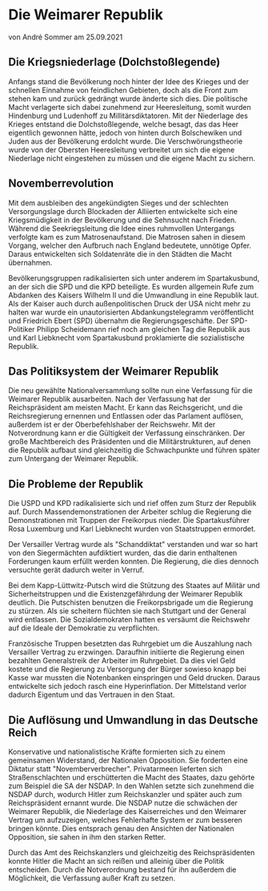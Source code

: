 # Die Weimarer Republik
von André Sommer am 25.09.2021

## Die Kriegsniederlage (Dolchstoßlegende)
Anfangs stand die Bevölkerung noch hinter der Idee des Krieges und der schnellen Einnahme von feindlichen Gebieten, doch als die Front zum stehen kam und zurück gedrängt wurde änderte sich dies. Die politische Macht verlagerte sich dabei zunehmend zur Heeresleitung, somit wurden Hindenburg und Ludenhoff zu Millitärsdiktatoren. Mit der Niederlage des Krieges entstand die Dolchstoßlegende, welche besagt, das das Heer eigentlich gewonnen hätte, jedoch von hinten durch Bolschewiken und Juden aus der Bevölkerung erdolcht wurde. Die Verschwörungstheorie wurde von der Obersten Heeresleitung verbreitet um sich die eigene Niederlage nicht eingestehen zu müssen und die eigene Macht zu sichern.

## Novemberrevolution
Mit dem ausbleiben des angekündigten Sieges und der schlechten Versorgungslage durch Blockaden der Alliierten entwickelte sich eine Kriegsmüdigkeit in der Bevölkerung und die Sehnsucht nach Frieden. Während die Seekriegsleitung die Idee eines ruhmvollen Untergangs verfolgte kam es zum Matrosenaufstand. Die Matrosen sahen in diesem Vorgang, welcher den Aufbruch nach England bedeutete, unnötige Opfer. Daraus entwickelten sich Soldatenräte die in den Städten die Macht übernahmen.

Bevölkerungsgruppen radikalisierten sich unter anderem im Spartakusbund, an der sich die SPD und die KPD beteiligte. Es wurden allgemein Rufe zum Abdanken des Kaisers Wilhelm II und die Umwandlung in eine Republik laut. Als der Kaiser auch durch außenpolitischen Druck der USA nicht mehr zu halten war wurde ein unautorisierten Abdankungstelegramm veröffentlicht und Friedrich Ebert (SPD) übernahm die Regierungsgeschäfte. Der SPD-Politiker Philipp Scheidemann rief noch am gleichen Tag die Republik aus und Karl Liebknecht vom Spartakusbund proklamierte die sozialistische Republik.

## Das Politiksystem der Weimarer Republik
Die neu gewählte Nationalversammlung sollte nun eine Verfassung für die Weimarer Republik ausarbeiten. Nach der Verfassung hat der Reichspräsident am meisten Macht. Er kann das Reichsgericht, und die Reichsregierung ernennen und Entlassen oder das Parlament auflösen, außerdem ist er der Oberbefehlshaber der Reichswehr. Mit der Notverordnung kann er die Gültigkeit der Verfassung einschränken. Der große Machtbereich des Präsidenten und die Militärstrukturen, auf denen die Republik aufbaut sind gleichzeitig die Schwachpunkte und führen später zum Untergang der Weimarer Republik.

## Die Probleme der Republik
Die USPD und KPD radikalisierte sich und rief offen zum Sturz der Republik auf. Durch Massendemonstrationen der Arbeiter schlug die Regierung die Demonstrationen mit Truppen der Freikorpus nieder. Die Spartakusführer Rosa Luxemburg und Karl Liebknecht wurden von Staatstruppen ermordet.

Der Versailler Vertrag wurde als "Schanddiktat" verstanden und war so hart von den Siegermächten aufdiktiert wurden, das die darin enthaltenen Forderungen kaum erfüllt werden konnten. Die Regierung, die dies dennoch versuchte gerät dadurch weiter in Verruf.

Bei dem Kapp-Lüttwitz-Putsch wird die Stützung des Staates auf Militär und Sicherheitstruppen und die Existenzgefährdung der Weimarer Republik deutlich. Die Putschisten benutzen die Freikorpsbrigade um die Regierung zu stürzen. Als sie scheitern flüchten sie nach Stuttgart und der General wird entlassen. Die Sozialdemokraten hatten es versäumt die Reichswehr auf die Ideale der Demokratie zu verpflichten.

Französische Truppen besetzten das Ruhrgebiet um die Auszahlung nach Versailler Vertrag zu erzwingen. Daraufhin initiierte die Regierung einen bezahlten Generalstreik der Arbeiter im Ruhrgebiet. Da dies viel Geld kostete und die Regierung zu Versorgung der Bürger sowieso knapp bei Kasse war mussten die Notenbanken einspringen und Geld drucken. Daraus entwickelte sich jedoch rasch eine Hyperinflation. Der Mittelstand verlor dadurch Eigentum und das Vertrauen in den Staat.

## Die Auflösung und Umwandlung in das Deutsche Reich
Konservative und nationalistische Kräfte formierten sich zu einem gemeinsamen Widerstand, der Nationalen Opposition. Sie forderten eine Diktatur statt "Novemberverbrecher". Privatarmeen lieferten sich Straßenschlachten und erschütterten die Macht des Staates, dazu gehörte zum Beispiel die SA der NSDAP. In den Wahlen setzte sich zunehmend die NSDAP durch, wodurch Hitler zum Reichskanzler und später auch zum Reichspräsident ernannt wurde. Die NSDAP nutze die schwächen der Weimarer Republik, die Niederlage des Kaiserreiches und den Weimarer Vertrag um aufzuzeigen, welches Fehlerhafte System er zum besseren bringen könnte. Dies entsprach genau den Ansichten der Nationalen Opposition, sie sahen in ihm den starken Retter.

Durch das Amt des Reichskanzlers und gleichzeitig des Reichspräsidenten konnte Hitler die Macht an sich reißen und alleinig über die Politik entscheiden. Durch die Notverordnung bestand für ihn außerdem die Möglichkeit, die Verfassung außer Kraft zu setzen.